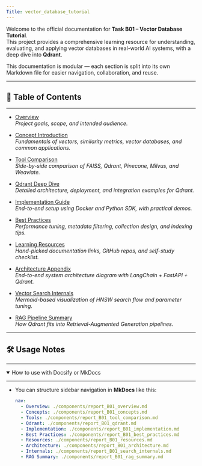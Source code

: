 ```yaml
---
Title: vector_database_tutorial
---
```


Welcome to the official documentation for **Task B01 – Vector Database Tutorial**.  
This project provides a comprehensive learning resource for understanding, evaluating, and applying vector databases in real-world AI systems, with a deep dive into **Qdrant**.

This documentation is modular — each section is split into its own Markdown file for easier navigation, collaboration, and reuse.

---
## 📂 Table of Contents
---

- [Overview](./components/compo./components/report_B01_overview.md)  
  _Project goals, scope, and intended audience._

- [Concept Introduction](./components/report_B01_concepts.md)  
  _Fundamentals of vectors, similarity metrics, vector databases, and common applications._

- [Tool Comparison](./components/report_B01_tool_comparison.md)  
  _Side-by-side comparison of FAISS, Qdrant, Pinecone, Milvus, and Weaviate._

- [Qdrant Deep Dive](./components/report_B01_qdrant.md)  
  _Detailed architecture, deployment, and integration examples for Qdrant._

- [Implementation Guide](./components/report_B01_implementation.md)  
  _End-to-end setup using Docker and Python SDK, with practical demos._

- [Best Practices](./components/report_B01_best_practices.md)  
  _Performance tuning, metadata filtering, collection design, and indexing tips._

- [Learning Resources](./components/report_B01_resources.md)  
  _Hand-picked documentation links, GitHub repos, and self-study checklist._

- [Architecture Appendix](./components/report_B01_architecture.md)  
  _End-to-end system architecture diagram with LangChain + FastAPI + Qdrant._

- [Vector Search Internals](./components/report_B01_search_internals.md)  
  _Mermaid-based visualization of HNSW search flow and parameter tuning._

- [RAG Pipeline Summary](./components/report_B01_rag_summary.md)  
  _How Qdrant fits into Retrieval-Augmented Generation pipelines._

---
## 🛠️ Usage Notes
---

<details open>
<summary>How to use with Docsify or MkDocs</summary>

---

- You can structure sidebar navigation in **MkDocs** like this:

  ```yaml
  nav:
    - Overview: ./components/report_B01_overview.md
    - Concepts: ./components/report_B01_concepts.md
    - Tools: ./components/report_B01_tool_comparison.md
    - Qdrant: ./components/report_B01_qdrant.md
    - Implementation: ./components/report_B01_implementation.md
    - Best Practices: ./components/report_B01_best_practices.md
    - Resources: ./components/report_B01_resources.md
    - Architecture: ./components/report_B01_architecture.md
    - Internals: ./components/report_B01_search_internals.md
    - RAG Summary: ./components/report_B01_rag_summary.md
```
